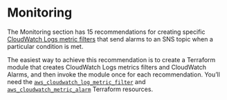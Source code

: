 # Monitoring

The Monitoring section has 15 recommendations for creating specific
[CloudWatch Logs metric
filters](https://docs.aws.amazon.com/AmazonCloudWatch/latest/logs/MonitoringPolicyExamples.html) that send alarms to an SNS topic when a particular condition is met.

The easiest way to achieve this recommendation is to create a Terraform module that creates CloudWatch Logs metrics
filters and CloudWatch Alarms, and then invoke the module once for each recommendation. You’ll need the
[`aws_cloudwatch_log_metric_filter`](https://www.terraform.io/docs/providers/aws/r/cloudwatch_log_metric_filter.html)
and [`aws_cloudwatch_metric_alarm`](https://www.terraform.io/docs/providers/aws/r/cloudwatch_metric_alarm.html)
Terraform resources.


<!-- ##DOCS-SOURCER-START
{
  "sourcePlugin": "local-copier",
  "hash": "6f13f1638eebe902e46fb2759688903f"
}
##DOCS-SOURCER-END -->
